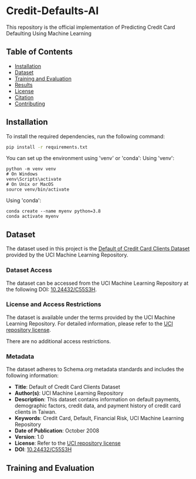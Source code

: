 # Credit-Defaults-AI
This repository is the official implementation of Predicting Credit Card Defaulting Using Machine Learning

## Table of Contents
- [Installation](#installation)
- [Dataset](#dataset)
- [Training and Evaluation](#training-and-evaluation)
- [Results](#results)
- [License](#license)
- [Citation](#citation)
- [Contributing](#contributing)

## Installation

To install the required dependencies, run the following command:
```sh
pip install -r requirements.txt 
```
You can set up the environment using 'venv' or 'conda':
Using 'venv':
```
python -m venv venv
# On Windows
venv\Scripts\activate
# On Unix or MacOS
source venv/bin/activate
```
Using 'conda':
```
conda create --name myenv python=3.8
conda activate myenv
```


## Dataset

The dataset used in this project is the [Default of Credit Card Clients Dataset](https://archive.ics.uci.edu/ml/datasets/default+of+credit+card+clients) provided by the UCI Machine Learning Repository.

### Dataset Access

The dataset can be accessed from the UCI Machine Learning Repository at the following DOI: [10.24432/C55S3H](https://doi.org/10.24432/C55S3H).

### License and Access Restrictions

The dataset is available under the terms provided by the UCI Machine Learning Repository. For detailed information, please refer to the [UCI repository license](https://archive.ics.uci.edu/ml/datasets/default+of+credit+card+clients#license).

There are no additional access restrictions.

### Metadata

The dataset adheres to Schema.org metadata standards and includes the following information:
- **Title**: Default of Credit Card Clients Dataset
- **Author(s)**: UCI Machine Learning Repository
- **Description**: This dataset contains information on default payments, demographic factors, credit data, and payment history of credit card clients in Taiwan.
- **Keywords**: Credit Card, Default, Financial Risk, UCI Machine Learning Repository
- **Date of Publication**: October 2008
- **Version**: 1.0
- **License**: Refer to the [UCI repository license](https://archive.ics.uci.edu/ml/datasets/default+of+credit+card+clients#license)
- **DOI**: [10.24432/C55S3H](https://doi.org/10.24432/C55S3H)

## Training and Evaluation 



